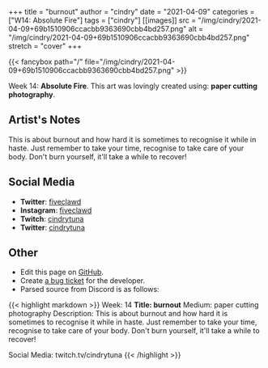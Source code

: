 +++
title =       "burnout"
author =      "cindry"
date =        "2021-04-09"
categories =  ["W14: Absolute Fire"]
tags =        ["cindry"]
[[images]]
                      src = "/img/cindry/2021-04-09+69b1510906ccacbb9363690cbb4bd257.png"
                      alt = "/img/cindry/2021-04-09+69b1510906ccacbb9363690cbb4bd257.png"
                      stretch = "cover"
+++


{{< fancybox path="/" file="/img/cindry/2021-04-09+69b1510906ccacbb9363690cbb4bd257.png" >}}


Week 14: **Absolute Fire**. This art was lovingly created using: **paper cutting photography**.

## Artist's Notes

This is about burnout and how hard it is sometimes to recognise it while in haste. Just remember to take your time, recognise to take care of your body. Don't burn yourself, it'll take a while to recover!

## Social Media

- **Twitter**: [fiveclawd]()
- **Instagram**: [fiveclawd]()
- **Twitch**: [cindrytuna]()
- **Twitter**: [cindrytuna]()


## Other

- Edit this page on [GitHub](https://github.com/teaminkling/web-refresh/edit/main/blog/content/blog/cindry-week-14-8305.md).
- Create [a bug ticket](https://github.com/teaminkling/web-refresh/issues/new?assignees=&labels=bug&template=problem-report.md&title=) for the developer.
- Parsed source from Discord is as follows:

{{< highlight markdown >}}
Week: 14
**Title: burnout**
Medium: paper cutting photography
Description: This is about burnout and how hard it is sometimes to recognise it while in haste. Just remember to take your time, recognise to take care of your body. Don't burn yourself, it'll take a while to recover!

Social Media: twitch.tv/cindrytuna
{{< /highlight >}}